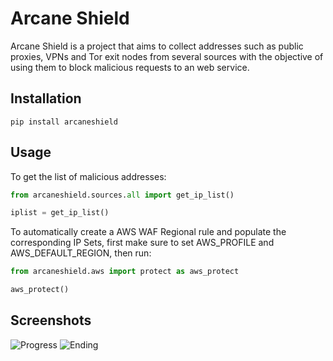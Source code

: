 # Arcane Shield

Arcane Shield is a project that aims to collect addresses such as public proxies, VPNs and Tor exit nodes from several sources with the objective of using them to block malicious requests to an web service.

## Installation

```
pip install arcaneshield
```

## Usage

To get the list of malicious addresses:

```python
from arcaneshield.sources.all import get_ip_list()

iplist = get_ip_list()
```

To automatically create a AWS WAF Regional rule and populate the corresponding IP Sets, first make sure to set AWS_PROFILE and AWS_DEFAULT_REGION, then run:

```python
from arcaneshield.aws import protect as aws_protect

aws_protect()
```

## Screenshots

![Progress](https://github.com/pagarme/arcaneshield/blob/master/img/progress.png)
![Ending](https://github.com/pagarme/arcaneshield/blob/master/img/ending.png)
